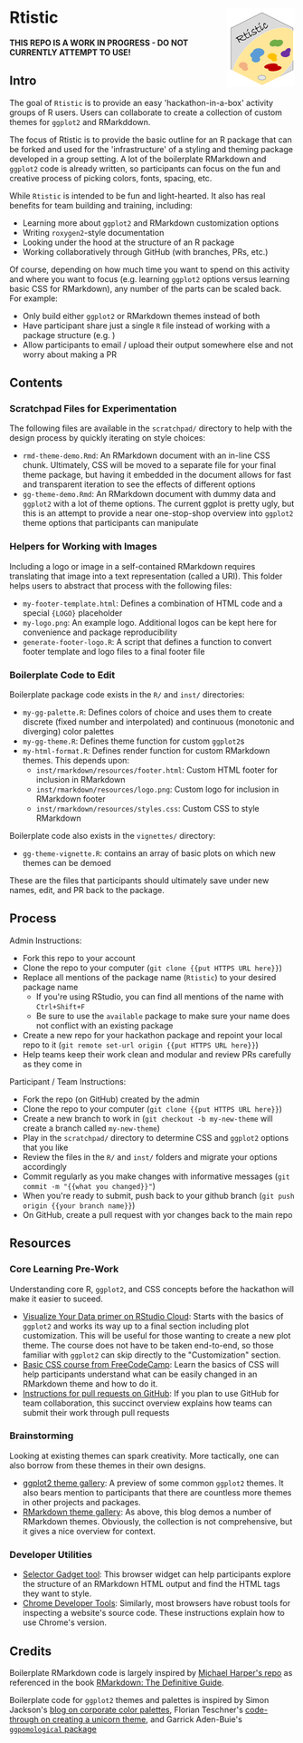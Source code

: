 # Rtistic <img src="man/figures/logo.png" align="right" height=140/>

**THIS REPO IS A WORK IN PROGRESS - DO NOT CURRENTLY ATTEMPT TO USE!**

## Intro

The goal of `Rtistic` is to provide an easy 'hackathon-in-a-box' activity groups of R users. Users can collaborate to create a collection of custom themes for `ggplot2` and RMarkddown.

The focus of Rtistic is to provide the basic outline for an R package that can be forked and used for the 'infrastructure' of a styling and theming package developed in a group setting. A lot of the boilerplate RMarkdown and `ggplot2` code is already written, so participants can focus on the fun and creative process of picking colors, fonts, spacing, etc. 

While `Rtistic` is intended to be fun and light-hearted. It also has real benefits for team building and training, including:

- Learning more about `ggplot2` and RMarkdown customization options
- Writing `roxygen2`-style documentation
- Looking under the hood at the structure of an R package
- Working collaboratively through GitHub (with branches, PRs, etc.)

Of course, depending on how much time you want to spend on this activity and where you want to focus (e.g. learning `ggplot2` options versus learning basic CSS for RMarkdown), any number of the parts can be scaled back. For example:

- Only build either `ggplot2` or RMarkdown themes instead of both
- Have participant share just a single `R` file instead of working with a package structure (e.g. )
- Allow participants to email / upload their output somewhere else and not worry about making a PR


## Contents

### Scratchpad Files for Experimentation

The following files are available in the `scratchpad/` directory to help with the design process by quickly iterating on style choices:

- `rmd-theme-demo.Rmd`: An RMarkdown document with an in-line CSS chunk. Ultimately, CSS will be moved to a separate file for your final theme package, but having it embedded in the document allows for fast and transparent iteration to see the effects of different options
- `gg-theme-demo.Rmd`: An RMarkdown document with dummy data and `ggplot2` with a lot of theme options. The current ggplot is pretty ugly, but this is an attempt to provide a near one-stop-shop overview into `ggplot2` theme options that participants can manipulate

### Helpers for Working with Images

Including a logo or image in a self-contained RMarkdown requires translating that image into a text representation (called a URI). This folder helps users to abstract that process with the following files:

- `my-footer-template.html`: Defines a combination of HTML code and a special `{LOGO}` placeholder
- `my-logo.png`: An example logo. Additional logos can be kept here for convenience and package reproducibility
- `generate-footer-logo.R`: A script that defines a function to convert footer template and logo files to a final footer file

### Boilerplate Code to Edit

Boilerplate package code exists in the `R/` and `inst/` directories:

- `my-gg-palette.R`: Defines colors of choice and uses them to create discrete (fixed number and interpolated) and continuous (monotonic and diverging) color palettes
- `my-gg-theme.R`: Defines theme function for custom `ggplot2`s
- `my-html-format.R`: Defines render function for custom RMarkdown themes. This depends upon:
  + `inst/rmarkdown/resources/footer.html`: Custom HTML footer for inclusion in RMarkdown
  + `inst/rmarkdown/resources/logo.png`: Custom logo for inclusion in RMarkdown footer
  + `inst/rmarkdown/resources/styles.css`: Custom CSS to style RMarkdown

Boilerplate code also exists in the `vignettes/` directory:

- `gg-theme-vignette.R`: contains an array of basic plots on which new themes can be demoed

These are the files that participants should ultimately save under new names, edit, and PR back to the package.

## Process

Admin Instructions:

- Fork this repo to your account
- Clone the repo to your computer (`git clone {{put HTTPS URL here}}`)
- Replace all mentions of the package name (`Rtistic`) to your desired package name
  + If you're using RStudio, you can find all mentions of the name with `Ctrl+Shift+F`
  + Be sure to use the `available` package to make sure your name does not conflict with an existing package
- Create a new repo for your hackathon package and repoint your local repo to it (`git remote set-url origin {{put HTTPS URL here}}`)
- Help teams keep their work clean and modular and review PRs carefully as they come in

Participant / Team Instructions:

- Fork the repo (on GitHub) created by the admin
- Clone the repo to your computer (`git clone {{put HTTPS URL here}}`)
- Create a new branch to work in (`git checkout -b my-new-theme` will create a branch called `my-new-theme`)
- Play in the `scratchpad/` directory to determine CSS and `ggplot2` options that you like
- Review the files in the `R/` and `inst/` folders and migrate your options accordingly
- Commit regularly as you make changes with informative messages (`git commit -m "{{what you changed}}"`)
- When you're ready to submit, push back to your github branch (`git push origin {{your branch name}}`)
- On GitHub, create a pull request with yor changes back to the main repo

## Resources

### Core Learning Pre-Work

Understanding core R, `ggplot2`, and CSS concepts before the hackathon will make it easier to suceed.

- [Visualize Your Data primer on RStudio Cloud](https://rstudio.cloud/learn/primers/3): Starts with the basics of `ggplot2` and works its way up to a final section including plot customization. This will be useful for those wanting to create a new plot theme. The course does not have to be taken end-to-end, so those familiar with `ggplot2` can skip directly to the "Customization" section.
- [Basic CSS course from FreeCodeCamp](https://learn.freecodecamp.org/): Learn the basics of CSS will help participants understand what can be easily changed in an RMarkdown theme and how to do it.
- [Instructions for pull requests on GitHub](https://guides.github.com/activities/hello-world/): If you plan to use GitHub for team collaboration, this succinct overview explains how teams can submit their work through pull requests

### Brainstorming

Looking at existing themes can spark creativity. More tactically, one can also borrow from these themes in their own designs.

- [ggplot2 theme gallery](https://datascienceplus.com/ggplot2-themes-examples/): A preview of some common `ggplot2` themes. It also bears mention to participants that there are countless more themes in other projects and packages.
- [RMarkdown theme gallery](http://www.datadreaming.org/post/r-markdown-theme-gallery/): As above, this blog demos a number of RMarkdown themes. Obviously, the collection is not comprehensive, but it gives a nice overview for context.

### Developer Utilities

- [Selector Gadget tool](https://cran.r-project.org/web/packages/rvest/vignettes/selectorgadget.html): This browser widget can help participants explore the structure of an RMarkdown HTML output and find the HTML tags they want to style.
- [Chrome Developer Tools](https://developers.google.com/web/tools/chrome-devtools/inspect-styles/): Similarly, most browsers have robust tools for inspecting a website's source code. These instructions explain how to use Chrome's version.

## Credits

Boilerplate RMarkdown code is largely inspired by [Michael Harper's repo](https://github.com/dr-harper/example-rmd-templates) as referenced in the book [RMarkdown: The Definitive Guide](https://bookdown.org/yihui/rmarkdown/).

Boilerplate code for `ggplot2` themes and palettes is inspired by Simon Jackson's [blog on corporate color palettes](https://drsimonj.svbtle.com/creating-corporate-colour-palettes-for-ggplot2), Florian Teschner's [code-through on creating a unicorn theme](https://www.r-bloggers.com/how-to-create-a-ggplot-theme-unicorn-edition/), and Garrick Aden-Buie's [`ggpomological` package](https://www.garrickadenbuie.com/project/ggpomological/)


